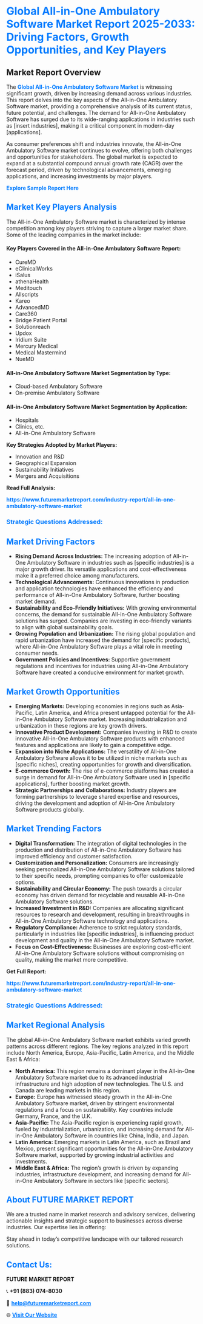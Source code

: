 <h1 style="color: #007BFF;">Global All-in-One Ambulatory Software Market Report 2025-2033: Driving Factors, Growth Opportunities, and Key Players</h1>

<section id="overview">
<h2>Market Report Overview</h2>
<p>The <a href="https://www.futuremarketreport.com/industry-report/all-in-one-ambulatory-software-market" style="color: #007BFF; text-decoration: none;"><strong>Global All-in-One Ambulatory Software Market</strong></a> is witnessing significant growth, driven by increasing demand across various industries. This report delves into the key aspects of the All-in-One Ambulatory Software market, providing a comprehensive analysis of its current status, future potential, and challenges. The demand for All-in-One Ambulatory Software has surged due to its wide-ranging applications in industries such as [insert industries], making it a critical component in modern-day [applications].</p>
<p>As consumer preferences shift and industries innovate, the All-in-One Ambulatory Software market continues to evolve, offering both challenges and opportunities for stakeholders. The global market is expected to expand at a substantial compound annual growth rate (CAGR) over the forecast period, driven by technological advancements, emerging applications, and increasing investments by major players.</p>
</section>

<section id="overview">
<p><a href="https://www.futuremarketreport.com/request-sample/reportId=120736" style="color: #007BFF; text-decoration: none;"><strong>Explore Sample Report Here</strong></a></p>
</section>

<section id="key-players">
<h2 style="color: #007BFF;">Market Key Players Analysis</h2>
<p>The All-in-One Ambulatory Software market is characterized by intense competition among key players striving to capture a larger market share. Some of the leading companies in the market include:</p>
<h4>Key Players Covered in the All-in-One Ambulatory Software Report:</h4>
<ul><li>CureMD</li><li>eClinicalWorks</li><li>iSalus</li><li>athenaHealth</li><li>Meditouch</li><li>Allscripts</li><li>Kareo</li><li>AdvancedMD</li><li>Care360</li><li>Bridge Patient Portal</li><li>Solutionreach</li><li>Updox</li><li>Iridium Suite</li><li>Mercury Medical</li><li>Medical Mastermind</li><li>NueMD</li></ul>
<h4>All-in-One Ambulatory Software Market Segmentation by Type:</h4>
<ul><li>Cloud-based Ambulatory Software</li><li>On-premise Ambulatory Software</li></ul>

<h4>All-in-One Ambulatory Software Market Segmentation by Application:</h4>
<ul><li>Hospitals</li><li>Clinics, etc.</li><li>All-in-One Ambulatory Software</li></ul>
<p><strong>Key Strategies Adopted by Market Players:</strong></p>
<ul>
<li>Innovation and R&D</li>
<li>Geographical Expansion</li>
<li>Sustainability Initiatives</li>
<li>Mergers and Acquisitions</li>
</ul>
</section>

<section>
<p><strong>Read Full Analysis: </strong></p><a href="https://www.futuremarketreport.com/industry-report/all-in-one-ambulatory-software-market" style="color: #007BFF; text-decoration: none;"><strong>https://www.futuremarketreport.com/industry-report/all-in-one-ambulatory-software-market</strong></a>
<h3 style="color: #007BFF;">Strategic Questions Addressed:</h3>
</section>

<section id="driving-factors">
<h2 style="color: #007BFF;">Market Driving Factors</h2>
<ul>
<li><strong>Rising Demand Across Industries:</strong> The increasing adoption of All-in-One Ambulatory Software in industries such as [specific industries] is a major growth driver. Its versatile applications and cost-effectiveness make it a preferred choice among manufacturers.</li>
<li><strong>Technological Advancements:</strong> Continuous innovations in production and application technologies have enhanced the efficiency and performance of All-in-One Ambulatory Software, further boosting market demand.</li>
<li><strong>Sustainability and Eco-Friendly Initiatives:</strong> With growing environmental concerns, the demand for sustainable All-in-One Ambulatory Software solutions has surged. Companies are investing in eco-friendly variants to align with global sustainability goals.</li>
<li><strong>Growing Population and Urbanization:</strong> The rising global population and rapid urbanization have increased the demand for [specific products], where All-in-One Ambulatory Software plays a vital role in meeting consumer needs.</li>
<li><strong>Government Policies and Incentives:</strong> Supportive government regulations and incentives for industries using All-in-One Ambulatory Software have created a conducive environment for market growth.</li>
</ul>
</section>

<section id="growth-opportunities">
<h2 style="color: #007BFF;">Market Growth Opportunities</h2>
<ul>
<li><strong>Emerging Markets:</strong> Developing economies in regions such as Asia-Pacific, Latin America, and Africa present untapped potential for the All-in-One Ambulatory Software market. Increasing industrialization and urbanization in these regions are key growth drivers.</li>
<li><strong>Innovative Product Development:</strong> Companies investing in R&D to create innovative All-in-One Ambulatory Software products with enhanced features and applications are likely to gain a competitive edge.</li>
<li><strong>Expansion into Niche Applications:</strong> The versatility of All-in-One Ambulatory Software allows it to be utilized in niche markets such as [specific niches], creating opportunities for growth and diversification.</li>
<li><strong>E-commerce Growth:</strong> The rise of e-commerce platforms has created a surge in demand for All-in-One Ambulatory Software used in [specific applications], further boosting market growth.</li>
<li><strong>Strategic Partnerships and Collaborations:</strong> Industry players are forming partnerships to leverage shared expertise and resources, driving the development and adoption of All-in-One Ambulatory Software products globally.</li>
</ul>
</section>

<section id="trending-factors">
<h2 style="color: #007BFF;">Market Trending Factors</h2>
<ul>
<li><strong>Digital Transformation:</strong> The integration of digital technologies in the production and distribution of All-in-One Ambulatory Software has improved efficiency and customer satisfaction.</li>
<li><strong>Customization and Personalization:</strong> Consumers are increasingly seeking personalized All-in-One Ambulatory Software solutions tailored to their specific needs, prompting companies to offer customizable options.</li>
<li><strong>Sustainability and Circular Economy:</strong> The push towards a circular economy has driven demand for recyclable and reusable All-in-One Ambulatory Software solutions.</li>
<li><strong>Increased Investment in R&D:</strong> Companies are allocating significant resources to research and development, resulting in breakthroughs in All-in-One Ambulatory Software technology and applications.</li>
<li><strong>Regulatory Compliance:</strong> Adherence to strict regulatory standards, particularly in industries like [specific industries], is influencing product development and quality in the All-in-One Ambulatory Software market.</li>
<li><strong>Focus on Cost-Effectiveness:</strong> Businesses are exploring cost-efficient All-in-One Ambulatory Software solutions without compromising on quality, making the market more competitive.</li>
</ul>
</section>

<section>
<p><strong>Get Full Report: </strong></p><a href="https://www.futuremarketreport.com/industry-report/all-in-one-ambulatory-software-market" style="color: #007BFF; text-decoration: none;"><strong>https://www.futuremarketreport.com/industry-report/all-in-one-ambulatory-software-market</strong></a>
<h3 style="color: #007BFF;">Strategic Questions Addressed:</h3>
</section>


<section id="regional-analysis">
<h2 style="color: #007BFF;">Market Regional Analysis</h2>
<p>The global All-in-One Ambulatory Software market exhibits varied growth patterns across different regions. The key regions analyzed in this report include North America, Europe, Asia-Pacific, Latin America, and the Middle East & Africa:</p>
<ul>
<li><strong>North America:</strong> This region remains a dominant player in the All-in-One Ambulatory Software market due to its advanced industrial infrastructure and high adoption of new technologies. The U.S. and Canada are leading markets in this region.</li>
<li><strong>Europe:</strong> Europe has witnessed steady growth in the All-in-One Ambulatory Software market, driven by stringent environmental regulations and a focus on sustainability. Key countries include Germany, France, and the U.K.</li>
<li><strong>Asia-Pacific:</strong> The Asia-Pacific region is experiencing rapid growth, fueled by industrialization, urbanization, and increasing demand for All-in-One Ambulatory Software in countries like China, India, and Japan.</li>
<li><strong>Latin America:</strong> Emerging markets in Latin America, such as Brazil and Mexico, present significant opportunities for the All-in-One Ambulatory Software market, supported by growing industrial activities and investments.</li>
<li><strong>Middle East & Africa:</strong> The region’s growth is driven by expanding industries, infrastructure development, and increasing demand for All-in-One Ambulatory Software in sectors like [specific sectors].</li>
</ul>
</section>

<footer>
<h2 style="color: #007BFF;">About FUTURE MARKET REPORT</h2>
<p>We are a trusted name in market research and advisory services, delivering actionable insights and strategic support to businesses across diverse industries. Our expertise lies in offering:</p>

<p>Stay ahead in today’s competitive landscape with our tailored research solutions.</p>

<h2 style="color: #007BFF;">Contact Us:</h2>
<p><strong>FUTURE MARKET REPORT</strong></p>
<p>📞 <strong>+91 (883) 074-8030</strong></p>
<p>📧 <strong><a href="mailto:help@futuremarketreport.com" style="color: #007BFF;">help@futuremarketreport.com</a></strong></p>
<p>🌐 <strong><a href="https://www.futuremarketreport.com/" style="color: #007BFF;">Visit Our Website</a></strong></p>
</footer>